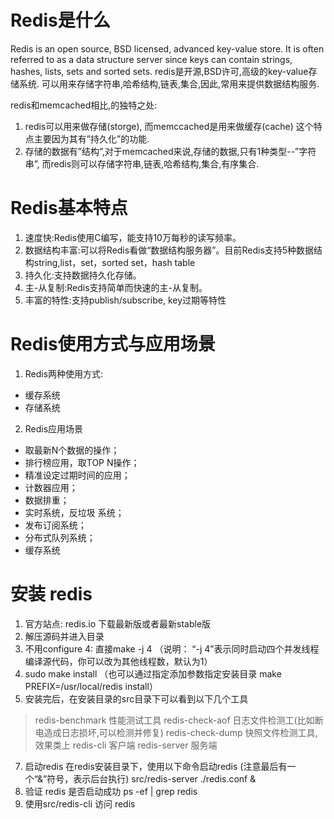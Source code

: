 # Redis是什么
Redis is an open source, BSD licensed, advanced key-value store. It is often referred to as a data structure server since keys can contain strings, hashes, lists, sets and sorted sets.
redis是开源,BSD许可,高级的key-value存储系统. 
可以用来存储字符串,哈希结构,链表,集合,因此,常用来提供数据结构服务.

redis和memcached相比,的独特之处:
1. redis可以用来做存储(storge), 而memccached是用来做缓存(cache)
  这个特点主要因为其有”持久化”的功能.
2. 存储的数据有”结构”,对于memcached来说,存储的数据,只有1种类型--”字符串”,
  而redis则可以存储字符串,链表,哈希结构,集合,有序集合.

# Redis基本特点
1. 速度快:Redis使用C编写，能支持10万每秒的读写频率。
2. 数据结构丰富:可以将Redis看做“数据结构服务器”。目前Redis支持5种数据结构string,list，set，sorted set，hash table
3. 持久化:支持数据持久化存储。
4. 主-从复制:Redis支持简单而快速的主-从复制。
5. 丰富的特性:支持publish/subscribe, key过期等特性

# Redis使用方式与应用场景
1. Redis两种使用方式:
- 缓存系统
- 存储系统
2. Redis应用场景
- 取最新N个数据的操作；
- 排行榜应用，取TOP N操作；
- 精准设定过期时间的应用；
- 计数器应用；
- 数据排重；
- 实时系统，反垃圾
系统；
- 发布订阅系统；
- 分布式队列系统；
- 缓存系统

# 安装 redis
1. 官方站点: redis.io 下载最新版或者最新stable版
2. 解压源码并进入目录
3. 不用configure
4: 直接make -j 4 （说明： “-j 4”表示同时启动四个并发线程编译源代码，你可以改为其他线程数，默认为1）
5. sudo make install 
（也可以通过指定添加参数指定安装目录 make PREFIX=/usr/local/redis  install）
6. 安装完后，在安装目录的src目录下可以看到以下几个工具
> redis-benchmark  性能测试工具
> redis-check-aof  日志文件检测工(比如断电造成日志损坏,可以检测并修复)
> redis-check-dump  快照文件检测工具,效果类上
> redis-cli  客户端
> redis-server 服务端
7. 启动redis
在redis安装目录下，使用以下命令启动redis (注意最后有一个“&”符号，表示后台执行)
src/redis-server ./redis.conf &
8. 验证 redis 是否启动成功
 ps -ef | grep redis
9. 使用src/redis-cli 访问 redis



